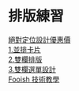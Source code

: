 # 排版練習
<a href="https://codepen.io/vickyj304/pen/yLoYwro" target="_blank">絕對定位設計優惠價</a><br>
<a href="https://codepen.io/vickyj304/pen/QWgMxgv" target="_blank">1.並排卡片</a><br>
<a href="https://codepen.io/vickyj304/pen/vYZJwGw" target="_blank">2.雙欄排版</a><br>
<a href="https://codepen.io/vickyj304/pen/powWXmG" target="_blank">3.雙欄選單設計</a><br>
<a href="https://www.fooish.com/" target="_blank">Fooish 技術教學</a>
